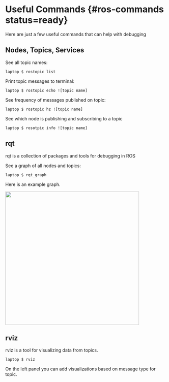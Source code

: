 # Useful Commands {#ros-commands status=ready}
Here are just a few useful commands that can help with debugging


## Nodes, Topics, Services

See all topic names:

	laptop $ rostopic list

Print topic messages to terminal:

	laptop $ rostopic echo ![topic name]

See frequency of messages published on topic:

	laptop $ rostopic hz ![topic name]

See which node is publishing and subscribing to a topic

	laptop $ rosotpic info ![topic name]

## rqt

rqt is a collection of packages and tools for debugging in ROS

See a graph of all nodes and topics:

	laptop $ rqt_graph

Here is an example graph.

<img src="pics/rqt_graph.png" id="rqt_graph"/>

<style>
#rqt_graph {
width: 30em;
}
figure img {
max-width: 100%;
}
</style>


## rviz

rviz is a tool for visualizing data from topics.

	laptop $ rviz

On the left panel you can add visualizations based on message type for topic.
